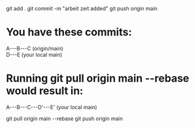 git add .
git commit -m "arbeit zeit added"
git push origin main



# You have these commits:
A---B---C  (origin/main)
        \
         D---E (your local main)
# Running git pull origin main --rebase would result in:
A---B---C---D'---E' (your local main)

git pull origin main --rebase
git push origin main

